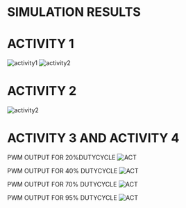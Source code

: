 # SIMULATION RESULTS

# ACTIVITY 1
![activity1](https://github.com/KAUSI110799/emb_activity/blob/5e7a1cd7529ac6c71570ac675376fcc44e6eb1e3/IMAGES%20AND%20RESULTS/act1led%20glow.png)
![activity2](https://github.com/KAUSI110799/emb_activity/blob/5e7a1cd7529ac6c71570ac675376fcc44e6eb1e3/IMAGES%20AND%20RESULTS/act1ledoff.png)

# ACTIVITY 2
![activity2](https://github.com/KAUSI110799/emb_activity/blob/5e7a1cd7529ac6c71570ac675376fcc44e6eb1e3/IMAGES%20AND%20RESULTS/ACT2SENSOR.png)

# ACTIVITY 3 AND ACTIVITY 4

PWM OUTPUT FOR 20%DUTYCYCLE
![ACT](https://github.com/KAUSI110799/emb_activity/blob/b893d6f963dccb85e6f7e9d648e289cf70713ad5/IMAGES%20AND%20RESULTS/Screenshot%20(57).png)


PWM  OUTPUT FOR 40% DUTYCYCLE
![ACT](https://github.com/KAUSI110799/emb_activity/blob/b893d6f963dccb85e6f7e9d648e289cf70713ad5/IMAGES%20AND%20RESULTS/Screenshot%20(56).png)

PWM OUTPUT FOR 70% DUTYCYCLE
![ACT](https://github.com/KAUSI110799/emb_activity/blob/b893d6f963dccb85e6f7e9d648e289cf70713ad5/IMAGES%20AND%20RESULTS/Screenshot%20(59).png)
 
 PWM OUTPUT FOR 95% DUTYCYCLE
 ![ACT](https://github.com/KAUSI110799/emb_activity/blob/b893d6f963dccb85e6f7e9d648e289cf70713ad5/IMAGES%20AND%20RESULTS/Screenshot%20(58).png)
